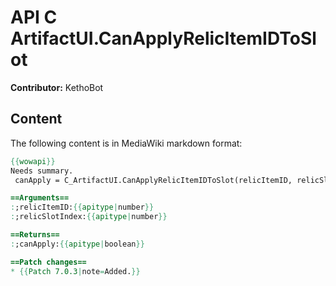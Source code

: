 # API C ArtifactUI.CanApplyRelicItemIDToSlot

**Contributor:** KethoBot

## Content

The following content is in MediaWiki markdown format:

```mediawiki
{{wowapi}}
Needs summary.
 canApply = C_ArtifactUI.CanApplyRelicItemIDToSlot(relicItemID, relicSlotIndex)

==Arguments==
:;relicItemID:{{apitype|number}}
:;relicSlotIndex:{{apitype|number}}

==Returns==
:;canApply:{{apitype|boolean}}

==Patch changes==
* {{Patch 7.0.3|note=Added.}}
```